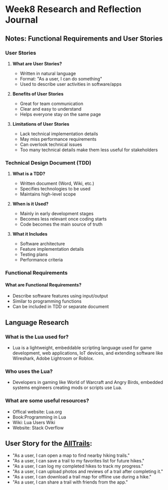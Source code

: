 # Week8 Research and Reflection Journal

## Notes: Functional Requirements and User Stories

### User Stories

1. **What are User Stories?**
   - Written in natural language
   - Format: "As a user, I can do something"
   - Used to describe user activities in software/apps

2. **Benefits of User Stories**
   - Great for team communication
   - Clear and easy to understand
   - Helps everyone stay on the same page

3. **Limitations of User Stories**
   - Lack technical implementation details
   - May miss performance requirements
   - Can overlook technical issues
   - Too many technical details make them less useful for stakeholders

### Technical Design Document (TDD)

1. **What is a TDD?**
   - Written document (Word, Wiki, etc.)
   - Specifies technologies to be used
   - Maintains high-level scope

2. **When is it Used?**
   - Mainly in early development stages
   - Becomes less relevant once coding starts
   - Code becomes the main source of truth

3. **What it Includes**
   - Software architecture
   - Feature implementation details
   - Testing plans
   - Performance criteria

### Functional Requirements

#### **What are Functional Requirements?**

- Describe software features using input/output
- Similar to programming functions
- Can be included in TDD or separate document

## Language Research

### **What is the Lua used for?**

- Lua is a lightweight, embeddable scripting language used for game development, web applications, IoT devices, and extending software like Wireshark, Adobe Lightroom or Roblox.

### **Who uses the Lua?**

- Developers in gaming like World of Warcraft and Angry Birds, embedded systems engineers creating mods or scripts use Lua.

### **What are some useful resources?**

- Offical website: Lua.org
- Book:Programming in Lua
- Wiki: Lua Users Wiki
- Website: Stack Overflow

## User Story for the [AllTrails](https://www.alltrails.com/):

- "As a user, I can open a map to find nearby hiking trails."
- "As a user, I can save a trail to my favorites list for future hikes."
- "As a user, I can log my completed hikes to track my progress."
- "As a user, I can upload photos and reviews of a trail after completing it."
- "As a user, I can download a trail map for offline use during a hike."
- "As a user, I can share a trail with friends from the app."